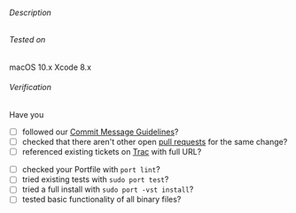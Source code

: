 ###### Description


<!-- (delete all below for minor changes) -->

###### Tested on
macOS 10.x
Xcode 8.x

###### Verification <!-- (delete not applicable items) -->
Have you
- [ ] followed our [Commit Message Guidelines](https://trac.macports.org/wiki/CommitMessages)?
- [ ] checked that there aren't other open [pull requests](https://github.com/macports/macports-ports/pulls) for the same change?
- [ ] referenced existing tickets on [Trac](https://trac.macports.org/wiki/Tickets) with full URL?
<!-- Please don't open a new Trac ticket if you are submitting a pull request. -->
- [ ] checked your Portfile with `port lint`?
- [ ] tried existing tests with `sudo port test`?
- [ ] tried a full install with `sudo port -vst install`?
- [ ] tested basic functionality of all binary files?
